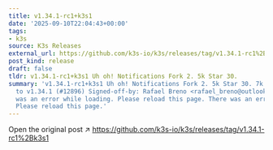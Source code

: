 ```yaml
---
title: v1.34.1-rc1+k3s1
date: '2025-09-10T22:04:43+00:00'
tags:
- k3s
source: K3s Releases
external_url: https://github.com/k3s-io/k3s/releases/tag/v1.34.1-rc1%2Bk3s1
post_kind: release
draft: false
tldr: v1.34.1-rc1+k3s1 Uh oh! Notifications Fork 2. 5k Star 30.
summary: 'v1.34.1-rc1+k3s1 Uh oh! Notifications Fork 2. 5k Star 30. 7k 24fc436 Update
  to v1.34.1 (#12896) Signed-off-by: Rafael Breno <rafael_breno@outlook. com> There
  was an error while loading. Please reload this page. There was an error while loading.
  Please reload this page.'
---
```

Open the original post ↗ https://github.com/k3s-io/k3s/releases/tag/v1.34.1-rc1%2Bk3s1
